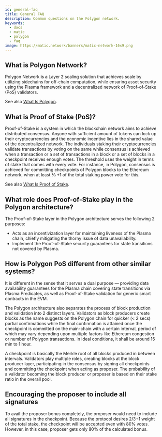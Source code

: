 ```yaml
---
id: general-faq
title: General FAQ
description: Common questions on the Polygon network.
keywords:
  - docs
  - matic
  - polygon
  - faq
image: https://matic.network/banners/matic-network-16x9.png 
---
```


## What is Polygon Network?

Polygon Network is a Layer 2 scaling solution that achieves scale by utilizing sidechains for off-chain computation, while ensuring asset security using the Plasma framework and a decentralized network of Proof-of-Stake (PoS) validators.

See also [What Is Polygon](/docs/validate/polygon-basics/what-is-polygon).

## What is Proof of Stake (PoS)?

Proof-of-Stake is a system in which the blockchain network aims to achieve distributed consensus. Anyone with sufficient amount of tokens can lock up their cryptocurrencies and the economic incentive lies in the shared value of the decentralized network. The individuals staking their cryptocurrencies validate transactions by voting on the same while consensus is achieved when a transaction or a set of transactions in a block or a set of blocks in a checkpoint receives enough votes. The threshold uses the weight in terms of stake that comes with every vote. For instance, in Polygon, consensus is achieved for committing checkpoints of Polygon blocks to the Ethereum network, when at least ⅔ +1  of the total staking power vote for this.

See also [What Is Proof of Stake](/docs/validate/polygon-basics/what-is-proof-of-stake).

## What role does Proof-of-Stake play in the Polygon architecture?

The Proof-of-Stake layer in the Polygon architecture serves the following 2 purposes:

* Acts as an incentivization layer for maintaining liveness of the Plasma chain, chiefly mitigating the thorny issue of data unavailability.
* Implement the Proof-of-Stake security guarantees for state transitions not covered by Plasma.

## How is Polygon PoS different from other similar systems?

It is different in the sense that it serves a dual purpose — providing data availability guarantees for the Plasma chain covering state transitions via Plasma Predicates, as well as Proof-of-Stake validation for generic smart contracts in the EVM.

The Polygon architecture also separates the process of block production and validation into 2 distinct layers. Validators as block producers create blocks as the name suggests on the Polygon chain for quicker (< 2 secs) partial confirmations while the final confirmation is attained once the checkpoint is committed on the main-chain with a certain interval, period of which may vary depending upon multiple factors like Ethereum congestion or number of Polygon transactions. In ideal conditions, it shall be around 15 min to 1 hour.

A checkpoint is basically the Merkle root of all blocks produced in between intervals. Validators play multiple roles, creating blocks at the block producer layer, participating in the consensus by signing all checkpoints and committing the checkpoint when acting as proposer. The probability of a validator becoming the block producer or proposer is based on their stake ratio in the overall pool.

## Encouraging the proposer to include all signatures

To avail the proposer bonus completely, the proposer would need to include all signatures in the checkpoint. Because the protocol desires 2/3+1 weight of the total stake, the checkpoint will be accepted even with 80% votes. However, in this case, proposer gets only 80% of the calculated bonus.

